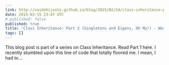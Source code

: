 ```yaml
---
link: http://vaidehijoshi.github.io/blog/2015/02/24/class-inheritance-part-2-singletons-and-eigens-oh-my
date: 2015-03-15 23:47 UTC
# published: false
published: true
title: 'Class Inheritance: Part 2 (Singletons and Eigens, Oh My!) - Words and Code'
tags: []
---
```


This blog post is part of a series on Class Inheritance. Read Part 1 here.
I recently stumbled upon this line of code that totally floored me. I mean, I had to…
